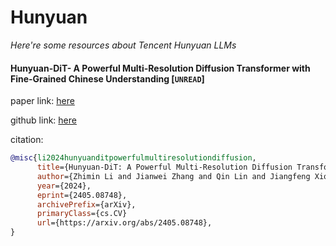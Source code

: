 # Hunyuan
*Here're some resources about Tencent Hunyuan LLMs*

#### Hunyuan-DiT- A Powerful Multi-Resolution Diffusion Transformer with Fine-Grained Chinese Understanding [`UNREAD`]

paper link: [here](https://arxiv.org/pdf/2405.08748)

github link: [here](https://github.com/Tencent/HunyuanDiT)

citation:

```bibtex
@misc{li2024hunyuanditpowerfulmultiresolutiondiffusion,
      title={Hunyuan-DiT: A Powerful Multi-Resolution Diffusion Transformer with Fine-Grained Chinese Understanding}, 
      author={Zhimin Li and Jianwei Zhang and Qin Lin and Jiangfeng Xiong and Yanxin Long and Xinchi Deng and Yingfang Zhang and Xingchao Liu and Minbin Huang and Zedong Xiao and Dayou Chen and Jiajun He and Jiahao Li and Wenyue Li and Chen Zhang and Rongwei Quan and Jianxiang Lu and Jiabin Huang and Xiaoyan Yuan and Xiaoxiao Zheng and Yixuan Li and Jihong Zhang and Chao Zhang and Meng Chen and Jie Liu and Zheng Fang and Weiyan Wang and Jinbao Xue and Yangyu Tao and Jianchen Zhu and Kai Liu and Sihuan Lin and Yifu Sun and Yun Li and Dongdong Wang and Mingtao Chen and Zhichao Hu and Xiao Xiao and Yan Chen and Yuhong Liu and Wei Liu and Di Wang and Yong Yang and Jie Jiang and Qinglin Lu},
      year={2024},
      eprint={2405.08748},
      archivePrefix={arXiv},
      primaryClass={cs.CV}
      url={https://arxiv.org/abs/2405.08748}, 
}
```
